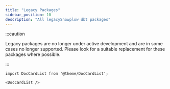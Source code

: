 ```yaml
---
title: "Legacy Packages"
sidebar_position: 10
description: "All legacySnowplow dbt packages"
---
```


:::caution

Legacy packages are no longer under active development and are in some cases no longer supported. Please look for a suitable replacement for these packages where possible.

:::

```mdx-code-block
import DocCardList from '@theme/DocCardList';

<DocCardList />
```

